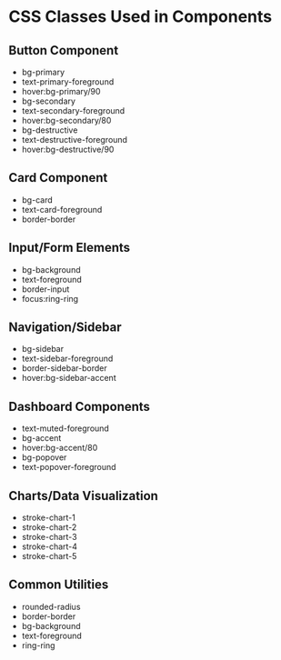 # CSS Classes Used in Components

## Button Component
- bg-primary
- text-primary-foreground
- hover:bg-primary/90
- bg-secondary
- text-secondary-foreground
- hover:bg-secondary/80
- bg-destructive
- text-destructive-foreground
- hover:bg-destructive/90

## Card Component
- bg-card
- text-card-foreground
- border-border

## Input/Form Elements
- bg-background
- text-foreground
- border-input
- focus:ring-ring

## Navigation/Sidebar
- bg-sidebar
- text-sidebar-foreground
- border-sidebar-border
- hover:bg-sidebar-accent

## Dashboard Components
- text-muted-foreground
- bg-accent
- hover:bg-accent/80
- bg-popover
- text-popover-foreground

## Charts/Data Visualization
- stroke-chart-1
- stroke-chart-2
- stroke-chart-3
- stroke-chart-4
- stroke-chart-5

## Common Utilities
- rounded-radius
- border-border
- bg-background
- text-foreground
- ring-ring
